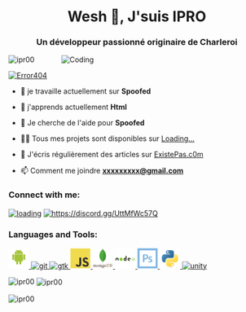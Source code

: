 <h1 align="center">Wesh 👋, J'suis IPRO</h1>
<h3 align="center">Un développeur passionné originaire de Charleroi</h3>
<img align="right" alt="Coding" width="400" src="https://i.pinimg.com/originals/04/e9/f8/04e9f8c564777bb45f92d4797912874b.gif">

<p align="left"> <img src="https://komarev.com/ghpvc/?username=ipr00&label=Profile%20views&color=0e75b6&style=flat" alt="ipr00" /> </p>

<p align="left"> <a href="https://twitter.com/Error404" target="blank"><img src="https://img.shields.io/twitter/follow/Error404?logo=twitter&style=for-the-badge" alt="Error404" /></a> </p>

- 🔭 je travaille actuellement sur **Spoofed**

- 🌱 j'apprends actuellement **Html**

- 🤝 Je cherche de l'aide pour **Spoofed**

- 👨‍💻 Tous mes projets sont disponibles sur [Loading...](Loading...)

- 📝 J'écris régulièrement des articles sur [ExistePas.c0m](ExistePas.c0m)

- 📫 Comment me joindre **xxxxxxxxx@gmail.com**

<h3 align="left">Connect with me:</h3>
<p align="left">
<a href="https://twitter.com/loading" target="blank"><img align="center" src="https://raw.githubusercontent.com/rahuldkjain/github-profile-readme-generator/master/src/images/icons/Social/twitter.svg" alt="loading" height="30" width="40" /></a>
<a href="https://discord.gg/https://discord.gg/UttMfWc57Q" target="blank"><img align="center" src="https://raw.githubusercontent.com/rahuldkjain/github-profile-readme-generator/master/src/images/icons/Social/discord.svg" alt="https://discord.gg/UttMfWc57Q" height="30" width="40" /></a>
</p>

<h3 align="left">Languages and Tools:</h3>
<p align="left"> <a href="https://developer.android.com" target="_blank" rel="noreferrer"> <img src="https://raw.githubusercontent.com/devicons/devicon/master/icons/android/android-original-wordmark.svg" alt="android" width="40" height="40"/> </a> <a href="https://git-scm.com/" target="_blank" rel="noreferrer"> <img src="https://www.vectorlogo.zone/logos/git-scm/git-scm-icon.svg" alt="git" width="40" height="40"/> </a> <a href="https://www.gtk.org/" target="_blank" rel="noreferrer"> <img src="https://upload.wikimedia.org/wikipedia/commons/7/71/GTK_logo.svg" alt="gtk" width="40" height="40"/> </a> <a href="https://developer.mozilla.org/en-US/docs/Web/JavaScript" target="_blank" rel="noreferrer"> <img src="https://raw.githubusercontent.com/devicons/devicon/master/icons/javascript/javascript-original.svg" alt="javascript" width="40" height="40"/> </a> <a href="https://www.mongodb.com/" target="_blank" rel="noreferrer"> <img src="https://raw.githubusercontent.com/devicons/devicon/master/icons/mongodb/mongodb-original-wordmark.svg" alt="mongodb" width="40" height="40"/> </a> <a href="https://nodejs.org" target="_blank" rel="noreferrer"> <img src="https://raw.githubusercontent.com/devicons/devicon/master/icons/nodejs/nodejs-original-wordmark.svg" alt="nodejs" width="40" height="40"/> </a> <a href="https://www.photoshop.com/en" target="_blank" rel="noreferrer"> <img src="https://raw.githubusercontent.com/devicons/devicon/master/icons/photoshop/photoshop-line.svg" alt="photoshop" width="40" height="40"/> </a> <a href="https://www.python.org" target="_blank" rel="noreferrer"> <img src="https://raw.githubusercontent.com/devicons/devicon/master/icons/python/python-original.svg" alt="python" width="40" height="40"/> </a> <a href="https://unity.com/" target="_blank" rel="noreferrer"> <img src="https://www.vectorlogo.zone/logos/unity3d/unity3d-icon.svg" alt="unity" width="40" height="40"/> </a> </p>

<p><img align="left" src="https://github-readme-stats.vercel.app/api/top-langs?username=ipr00&show_icons=true&locale=en&layout=compact" alt="ipr00" /></p>

<p>&nbsp;<img align="center" src="https://github-readme-stats.vercel.app/api?username=ipr00&show_icons=true&locale=en" alt="ipr00" /></p>

<p><img align="center" src="https://github-readme-streak-stats.herokuapp.com/?user=ipr00&" alt="ipr00" /></p>
